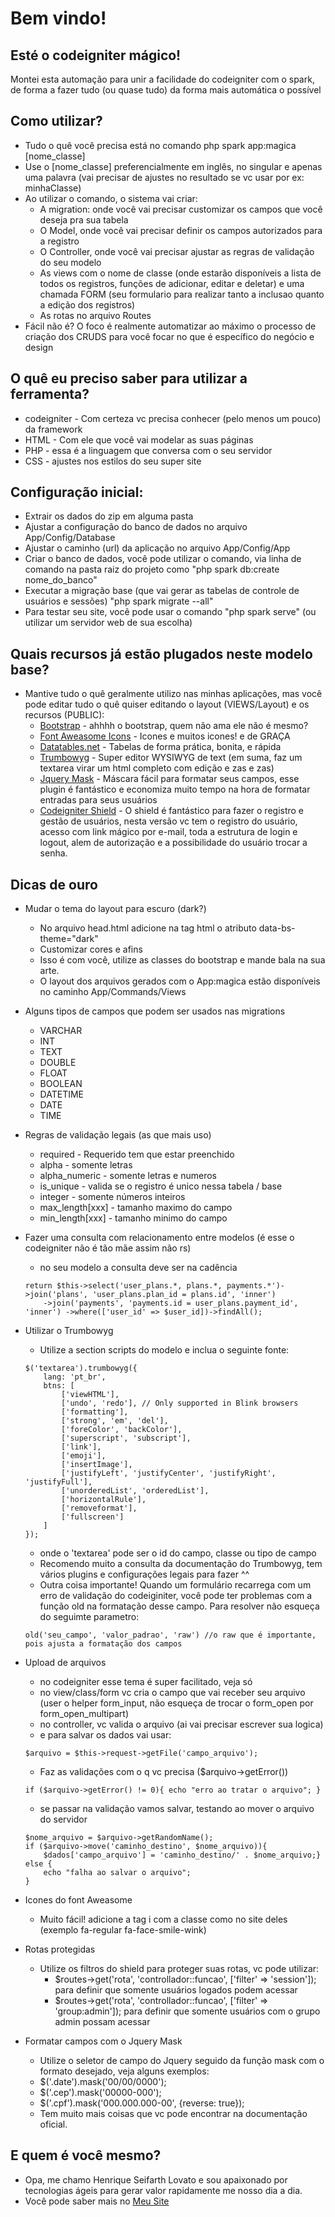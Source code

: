 # Bem vindo!
## Esté o codeigniter mágico!

Montei esta automação para unir a facilidade do codeigniter com o spark, de forma a fazer tudo (ou quase tudo) da forma mais automática o possível

## Como utilizar?

* Tudo o quê você precisa está no comando php spark app:magica [nome_classe]
* Use o [nome_classe] preferencialmente em inglês, no singular e apenas uma palavra (vai precisar de ajustes no resultado se vc usar por ex: minhaClasse)
* Ao utilizar o comando, o sistema vai criar:
	* A migration: onde você vai precisar customizar os campos que você deseja pra sua tabela
	* O Model, onde você vai precisar definir os campos autorizados para a registro
	* O Controller, onde você vai precisar ajustar as regras de validação do seu modelo
	* As views com o nome de classe (onde estarão disponíveis a lista de todos os registros, funções de adicionar, editar e deletar) e uma chamada FORM (seu formulario 	para realizar tanto a inclusao quanto a edição dos registros)
	* As rotas no arquivo Routes
* Fácil não é? O foco é realmente automatizar ao máximo o processo de criação dos CRUDS para você focar no que é específico do negócio e design

## O quê eu preciso saber para utilizar a ferramenta?

* codeigniter - Com certeza vc precisa conhecer (pelo menos um pouco) da framework
* HTML - Com ele que você vai modelar as suas páginas
* PHP - essa é a linguagem que conversa com o seu servidor
* CSS - ajustes nos estilos do seu super site

## Configuração inicial:

* Extrair os dados do zip em alguma pasta
* Ajustar a configuração do banco de dados no arquivo App/Config/Database
* Ajustar o caminho (url) da aplicação no arquivo App/Config/App
* Criar o banco de dados, você pode utilizar o comando, via linha de comando na pasta raiz do projeto como "php spark db:create nome_do_banco"
* Executar a migração base (que vai gerar as tabelas de controle de usuários e sessões) "php spark migrate --all"
* Para testar seu site, você pode usar o comando "php spark serve" (ou utilizar um servidor web de sua escolha)

## Quais recursos já estão plugados neste modelo base?

* Mantive tudo o quê geralmente utilizo nas minhas aplicações, mas você pode editar tudo o quê quiser editando o layout (VIEWS/Layout) e os recursos (PUBLIC):
	* [Bootstrap](https://getbootstrap.com/) - ahhhh o bootstrap, quem não ama ele não é mesmo?
	* [Font Aweasome Icons](https://fontawesome.com/search?o=r&m=free) - Icones e muitos icones! e de GRAÇA
	* [Datatables.net](https://datatables.net/) - Tabelas de forma prática, bonita, e rápida
	* [Trumbowyg](https://alex-d.github.io/Trumbowyg/) - Super editor WYSIWYG de text (em suma, faz um textarea virar um html completo com edição e zas e zas)
	* [Jquery Mask](https://igorescobar.github.io/jQuery-Mask-Plugin/) - Máscara fácil para formatar seus campos, esse plugin é fantástico e economiza muito tempo na hora de formatar entradas para seus usuários
	* [Codeigniter Shield](https://shield.codeigniter.com/) - O shield é fantástico para fazer o registro e gestão de usuários, nesta versão vc tem o registro do usuário, acesso com link mágico por e-mail, toda a estrutura de login e logout, alem de autorização e a possibilidade do usuário trocar a senha.

## Dicas de ouro

* Mudar o tema do layout para escuro (dark?)

	* No arquivo head.html adicione na tag html o atributo data-bs-theme="dark"
	* Customizar cores e afins
	* Isso é com você, utilize as classes do bootstrap e mande bala na sua arte.
	* O layout dos arquivos gerados com o App:magica estão disponíveis no caminho App/Commands/Views

* Alguns tipos de campos que podem ser usados nas migrations
	* VARCHAR
	* INT
	* TEXT
	* DOUBLE
	* FLOAT
	* BOOLEAN
	* DATETIME
	* DATE
	* TIME

* Regras de validação legais (as que mais uso)
	* required - Requerido tem que estar preenchido
	* alpha - somente letras
	* alpha_numeric - somente letras e numeros
	* is_unique - valida se o registro é unico nessa tabela / base
	* integer - somente números inteiros
	* max_length[xxx] - tamanho maximo do campo
	* min_length[xxx] - tamanho minimo do campo

* Fazer uma consulta com relacionamento entre modelos (é esse o codeigniter não é tão mãe assim não rs)
	* no seu modelo a consulta deve ser na cadência
	```
	return $this->select('user_plans.*, plans.*, payments.*')->join('plans', 'user_plans.plan_id = plans.id', 'inner')
		->join('payments', 'payments.id = user_plans.payment_id', 'inner') ->where(['user_id' => $user_id])->findAll();
	```

* Utilizar o Trumbowyg
	* Utilize a section scripts do modelo e inclua o seguinte fonte:
	```
	$('textarea').trumbowyg({
		lang: 'pt_br',
		btns: [
			['viewHTML'],
			['undo', 'redo'], // Only supported in Blink browsers
			['formatting'],
			['strong', 'em', 'del'],
			['foreColor', 'backColor'],
			['superscript', 'subscript'],
			['link'],
			['emoji'],
			['insertImage'],
			['justifyLeft', 'justifyCenter', 'justifyRight', 'justifyFull'],
			['unorderedList', 'orderedList'],
			['horizontalRule'],
			['removeformat'],
			['fullscreen']
		]
	});
	```
	* onde o 'textarea' pode ser o id do campo, classe ou tipo de campo
	* Recomendo muito a consulta da documentação do Trumbowyg, tem vários plugins e configurações legais para fazer ^^
	* Outra coisa importante! Quando um formulário recarrega com um erro de validação do codeiginiter, você pode ter problemas com a função old na formatação desse campo. Para resolver não esqueça do seguimte parametro:
	```
	old('seu_campo', 'valor_padrao', 'raw') //o raw que é importante, pois ajusta a formatação dos campos
	```

* Upload de arquivos
	* no codeigniter esse tema é super facilitado, veja só
	* no view/class/form vc cria o campo que vai receber seu arquivo (user o helper form_input, não esqueça de trocar o form_open por form_open_multipart)
	* no controller, vc valida o arquivo (ai vai precisar escrever sua logica)
	* e para salvar os dados vai usar:
	```
	$arquivo = $this->request->getFile('campo_arquivo');
	```
	* Faz as validações com o q vc precisa ($arquivo->getError())
	```
	if ($arquivo->getError() != 0){ echo "erro ao tratar o arquivo"; }
	```
	* se passar na validação vamos salvar, testando ao mover o arquivo do servidor
	```
	$nome_arquivo = $arquivo->getRandomName();
	if ($arquivo->move('caminho_destino', $nome_arquivo)){
		$dados['campo_arquivo'] = 'caminho_destino/' . $nome_arquivo;}
	else {
		echo "falha ao salvar o arquivo";
	}
	```

* Icones do font Aweasome
	* Muito fácil! adicione a tag i com a classe como no site deles (exemplo fa-regular fa-face-smile-wink) 

* Rotas protegidas
	* Utilize os filtros do shield para proteger suas rotas, vc pode utilizar:
		* $routes->get('rota', 'controllador::funcao', ['filter' => 'session']); para definir que somente usuários logados podem acessar
		* $routes->get('rota', 'controllador::funcao', ['filter' => 'group:admin']); para definir que somente usuários com o grupo admin possam acessar

* Formatar campos com o Jquery Mask
	* Utilize o seletor de campo do Jquery seguido da função mask com o formato desejado, veja alguns exemplos:
	* $('.date').mask('00/00/0000');
	* $('.cep').mask('00000-000');
	* $('.cpf').mask('000.000.000-00', {reverse: true});
	* Tem muito mais coisas que vc pode encontrar na documentação oficial.

## E quem é você mesmo?
* Opa, me chamo Henrique Seifarth Lovato e sou apaixonado por tecnologias ágeis para gerar valor rapidamente me nosso dia a dia.
* Você pode saber mais no [Meu Site](https://henriqueseifarth.com.br)
